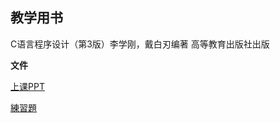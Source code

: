 
## 教学用书
   C语言程序设计（第3版）李学刚，戴白刃编著  高等教育出版社出版
   
 **文件**
 
 
[上课PPT](https://github.com/ipanyixiao/wxky3p2/tree/main/%E5%A4%A7%E4%B8%80%E4%B8%8A/C%E8%AF%AD%E8%A8%80/%E4%B8%8A%E8%AF%BEPPT)


[練習題](https://github.com/ipanyixiao/wxky3p2/tree/main/%E5%A4%A7%E4%B8%80%E4%B8%8A/C%E8%AF%AD%E8%A8%80/%E7%B7%B4%E7%BF%92%E9%A1%8C)
